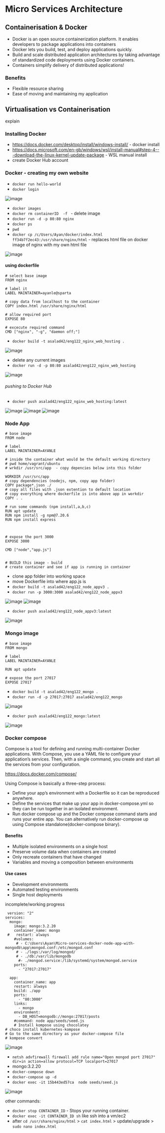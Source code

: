 # Micro Services Architecture

## Containerisation & Docker

- Docker is an open source containerization platform. It enables developers to package applications into containers
- Docker lets you build, test, and deploy applications quickly. 
- Build and scale distributed application architectures by taking advantage of standardized code deployments using Docker containers.
- Containers simplify delivery of distributed applications!



### Benefits
- Flexible resource sharing
- Ease of moving and maintaining my application


## Virtualisation vs Containerisation 

explain 


### Installing Docker 
- https://docs.docker.com/desktop/install/windows-install/ - docker install 
- https://docs.microsoft.com/en-gb/windows/wsl/install-manual#step-4---download-the-linux-kernel-update-package - WSL manual install 
- create Docker Hub account 

### Docker - creating my own website 
- `docker run hello-world`
- `docker login`

![image](https://user-images.githubusercontent.com/104793540/189885881-757f8f84-a733-46b8-bbe5-d61ee7772f9a.png)

- `docker images`
- `docker rm containerID  -f ` - delete image 
- `docker run -d -p 80:80 nginx`
- `docker ps`
- `pwd`
- `docker cp /c/Users/Ayan/docker/index.html ff34b7f2ec43:/usr/share/nginx/html` - replaces html file on docker image of nginx with my own html file 

![image](https://user-images.githubusercontent.com/104793540/189878919-3f982a9a-6e4c-4d10-b972-eec9a800df1f.png)

#### using dockerfile 

```
# select base image
FROM nginx 

# label it 
LABEL MAINTAINER=ayanle@sparta

# copy data from localhost to the container 
COPY index.html /usr/share/nginx/html

# allow required port
EXPOSE 80

# excecute required command 
CMD ["nginx", "-g", "daemon off;"]
```

- `docker build -t asalad42/eng122_nginx_web_hosting .`

![image](https://user-images.githubusercontent.com/104793540/189886047-23b8890c-388c-478d-8f1e-3ecea588c9f9.png)

-  delete any current images 
- `docker run -d -p 80:80 asalad42/eng122_nginx_web_hosting`

![image](https://user-images.githubusercontent.com/104793540/189885952-38725dab-a90e-4c01-aa78-6bd6a9c4d799.png)

###### pushing to Docker Hub 
- `docker push asalad42/eng122_nginx_web_hosting:latest`

![image](https://user-images.githubusercontent.com/104793540/189887568-180b456a-9552-498a-9c72-5377439925ea.png)
![image](https://user-images.githubusercontent.com/104793540/189887677-2f032e72-8966-4558-a20d-d14433aa09c5.png)
![image](https://user-images.githubusercontent.com/104793540/189888202-275ac510-75b1-4d7b-81a6-4d682f171853.png)

### Node App

```
# base image 
FROM node

# label 
LABEL MAINTAINER=AYANLE

# inside the container what would be the default working directory 
# pwd home/vagrant/ubuntu
# wrkdir /usr/src/app  - copy depencies below into this folder 

WORKDIR /usr/src/app
# copy dependencies (nodejs, npm, copy app folder) 
COPY package*.json ./
# copy all files with .json extention to default location 
# copy everything where dockerfile is into above app in workdir
COPY . . 

# run some commands (npm install,a,b,c)
RUN apt update 
RUN npm install -g npm@7.20.6
RUN npm install express



# expose the port 3000
EXPOSE 3000

CMD ["node","app.js"]


# BUILD this image - build
# create container and see if app is running in container
```

- clone app folder into working space 
- move Dockerfile into where app.js is 
- `docker build -t asalad42/eng122_node_appv3 .`
- `docker run -p 3000:3000 asalad42/eng122_node_appv3`

![image](https://user-images.githubusercontent.com/104793540/189922928-fcd8e6ba-3eb2-466a-b0bb-9e5b1dc1d7f8.png)
![image](https://user-images.githubusercontent.com/104793540/189922978-88a1b148-f7ea-42bb-82a9-fa9cbf3d1b15.png)

- `docker push asalad42/eng122_node_appv3:latest`

![image](https://user-images.githubusercontent.com/104793540/189924597-c5ac7837-1277-48df-9c8f-f2ba33512543.png)


### Mongo image 

```
# base image 
FROM mongo

# label 
LABEL MAINTAINER=AYANLE

RUN apt update 

# expose the port 27017
EXPOSE 27017

```

- `docker build -t asalad42/eng122_mongo .`
- `docker run -d -p 27017:27017 asalad42/eng122_mongo`

![image](https://user-images.githubusercontent.com/104793540/189937070-69b61311-5ad5-426f-a932-eabbb1ce9f3c.png)

- `docker push asalad42/eng122_mongo:latest`

![image](https://user-images.githubusercontent.com/104793540/189938769-4577245f-096d-4901-8c9d-61384351f3e9.png)

### Docker compose 
Compose is a tool for defining and running multi-container Docker applications. With Compose, you use a YAML file to configure your application’s services. Then, with a single command, you create and start all the services from your configuration.

https://docs.docker.com/compose/ 

Using Compose is basically a three-step process:
- Define your app’s environment with a Dockerfile so it can be reproduced anywhere.
- Define the services that make up your app in docker-compose.yml so they can be run together in an isolated environment.
- Run docker compose up and the Docker compose command starts and runs your entire app. You can alternatively run docker-compose up using Compose standalone(docker-compose binary).

#### Benefits
- Multiple isolated environments on a single host
- Preserve volume data when containers are created
- Only recreate containers that have changed
- Variables and moving a composition between environments

#### Use cases 
- Development environments
- Automated testing environments
- Single host deployments

incomplete/working progress 

```
 version: "2"
services: 
  mongo:
    image: mongo:3.2.20
    container_name: mongo
 #   restart: always
    #volumes:
     # - C:\Users\Ayan\Micro-services-docker-node-app-with-mongodb\app\mongod.conf:/etc/mongod.conf
     # - ./logs:/var/log/mongod/
     # - ./db:/var/lib/mongodb
      #- ./mongod.service:/lib/systemd/system/mongod.service
    ports:
      - "27017:27017"

  app:
    container_name: app
    restart: always
    build: ./app
    ports:
      - "80:3000"
    links:
      - mongo
    environment: 
      - DB_HOST=mongodb://mongo:27017/posts
    #command: node app/seeds/seed.js
    # Install kompose using chocolatey
# choco install kubernetes-kompose
# Go to the same directory as your docker-compose file
# kompose convert

```

![image](https://user-images.githubusercontent.com/104793540/190136799-ad8fcfb7-7e8d-4ba7-8de6-699a8a8b759f.png)

- `netsh advfirewall firewall add rule name="Open mongod port 27017" dir=in action=allow protocol=TCP localport=27017`
- mongo:3.2.20
- `docker-compose down`
- `docker-compose up -d `
- `docker exec -it 15b443ed57ca  node seeds/seed.js`

![image](https://user-images.githubusercontent.com/104793540/190136738-e38b48ff-3838-4d9c-85f9-0fd1a49d1603.png)


other commands:

- `docker stop CONTAINER_ID` - Stops your running container.
- `docker exec -it CONTAINER_ID sh` like ssh into a vm/ec2
- after `cd /usr/share/nginx/html` > `cat index.html` > update/upgrade > `sudo nano index.html`
